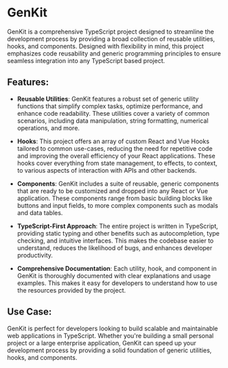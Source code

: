# GenKit

GenKit is a comprehensive TypeScript project designed to streamline the development process by providing a broad collection of reusable utilities, hooks, and components. Designed with flexibility in mind, this project emphasizes code reusability and generic programming principles to ensure seamless integration into any TypeScript based project.

## Features:

- **Reusable Utilities**: GenKit features a robust set of generic utility functions that simplify complex tasks, optimize performance, and enhance code readability. These utilities cover a variety of common scenarios, including data manipulation, string formatting, numerical operations, and more.

- **Hooks**: This project offers an array of custom React and Vue Hooks tailored to common use-cases, reducing the need for repetitive code and improving the overall efficiency of your React applications. These hooks cover everything from state management, to effects, to context, to various aspects of interaction with APIs and other backends.

- **Components**: GenKit includes a suite of reusable, generic components that are ready to be customized and dropped into any React or Vue application. These components range from basic building blocks like buttons and input fields, to more complex components such as modals and data tables.

- **TypeScript-First Approach**: The entire project is written in TypeScript, providing static typing and other benefits such as autocompletion, type checking, and intuitive interfaces. This makes the codebase easier to understand, reduces the likelihood of bugs, and enhances developer productivity.

- **Comprehensive Documentation**: Each utility, hook, and component in GenKit is thoroughly documented with clear explanations and usage examples. This makes it easy for developers to understand how to use the resources provided by the project.

## Use Case:

GenKit is perfect for developers looking to build scalable and maintainable web applications in TypeScript. Whether you're building a small personal project or a large enterprise application, GenKit can speed up your development process by providing a solid foundation of generic utilities, hooks, and components.
